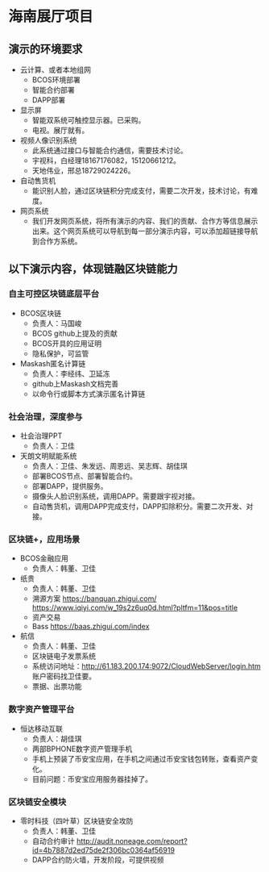 # 海南展厅项目

## 演示的环境要求

- 云计算、或者本地组网
  - BCOS环境部署
  - 智能合约部署
  - DAPP部署
- 显示屏
  - 智能双系统可触控显示器。已采购。
  - 电视。展厅就有。
- 视频人像识别系统
  - 此系统通过接口与智能合约通信，需要技术讨论。
  - 宇视科，白经理18167176082，15120661212。
  - 天地伟业，邢总18729024226。
- 自动售货机
  - 能识别人脸，通过区块链积分完成支付，需要二次开发，技术讨论，有难度。
- 网页系统
  - 我们开发网页系统，将所有演示的内容、我们的贡献、合作方等信息展示出来。这个网页系统可以导航到每一部分演示内容，可以添加超链接导航到合作方系统。

## 以下演示内容，体现链融区块链能力

### 自主可控区块链底层平台

- BCOS区块链
  - 负责人：马国峻
  - BCOS github上提及的贡献
  - BCOS开具的应用证明
  - 隐私保护，可监管
- Maskash匿名计算链
  - 负责人：李经纬、卫延冻
  - github上Maskash文档完善
  - 以命令行或脚本方式演示匿名计算链

### 社会治理，深度参与

- 社会治理PPT
  - 负责人：卫佳
- 天朗文明赋能系统
  - 负责人：卫佳、朱发远、周恩远、吴志辉、胡佳琪
  - 部署BCOS节点、部署智能合约。
  - 部署DAPP，提供服务。
  - 摄像头人脸识别系统，调用DAPP。需要跟宇视对接。
  - 自动售货机，调用DAPP完成支付，DAPP扣除积分。需要二次开发、对接。

### 区块链+，应用场景

- BCOS金融应用
  - 负责人：韩董、卫佳
- 纸贵
  - 负责人：韩董、卫佳
  - 溯源方案 https://banquan.zhigui.com/ https://www.iqiyi.com/w_19s2z6uq0d.html?pltfm=11&pos=title
  - 资产交易
  - Bass https://baas.zhigui.com/index
- 航信
  - 负责人：韩董、卫佳
  - 区块链电子发票系统
  - 系统访问地址：http://61.183.200.174:9072/CloudWebServer/login.htm 账户密码找卫佳要。
  - 票据、出票功能

### 数字资产管理平台

- 恒达移动互联
  - 负责人：胡佳琪
  - 两部BPHONE数字资产管理手机
  - 手机上预装了币安宝应用，在手机之间通过币安宝钱包转账，查看资产变化。
  - 目前问题：币安宝应用服务器挂掉了。

### 区块链安全模块

- 零时科技（四叶草）区块链安全攻防
  - 负责人：韩董、卫佳
  - 自动合约审计 http://audit.noneage.com/report?id=4b7887d2ed75de2f306bc0364af56919
  - DAPP合约防火墙，开发阶段，可提供视频
